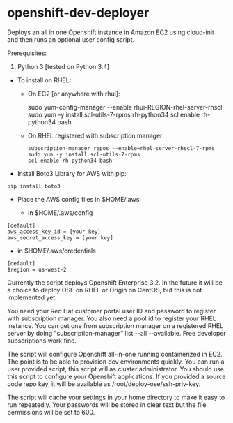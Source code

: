 # openshift-dev-deployer
Deploys an all in one Openshift instance in Amazon EC2 using cloud-init and then runs an optional user config script.

Prerequisites:

1. Python 3 [tested on Python 3.4]

- To install on RHEL:

  - On EC2 [or anywhere with rhui]:

    sudo yum-config-manager --enable rhui-REGION-rhel-server-rhscl
    sudo yum -y install scl-utils-7-rpms  rh-python34
    scl enable rh-python34 bash

  - On RHEL registered with subscription manager: 

    ```
    subscription-manager repos --enable=rhel-server-rhscl-7-rpms
    sudo yum -y install scl-utils-7-rpms  
    scl enable rh-python34 bash
    ```

- Install Boto3 Library for AWS with pip:
```
pip install boto3
```

- Place the AWS config files in $HOME/.aws:

  - in $HOME/.aws/config
```
[default]
aws_access_key_id = [your key]
aws_secret_access_key = [your key]
```

  - in $HOME/.aws/credentials
  
```
[default]
$region = us-west-2
```


Currently the script deploys Openshift Enterprise 3.2.  In the future it will be a choice to deploy OSE on RHEL or Origin on CentOS, but this is not implemented yet.  

You need your Red Hat customer portal user ID and password to register with subscription manager.
You also need a pool id to register your RHEL instance.  You can get one from subscription manager on a registered RHEL server by doing "subscription-manager" list --all --available.  Free developer subscriptions work fine.

The script will configure Openshift all-in-one running containerized in EC2.  The point is to be able to provision dev environments quickly.  You can run a user provided script, this script will as cluster administrator.  You should use this script to configure your Openshift applications.  If you provided a source code repo key, it will be available as /root/deploy-ose/ssh-priv-key.

The script will cache your settings in your home directory to make it easy to run repeatedly.  Your passwords will be stored in clear  text but the file permissions will be set to 600.

